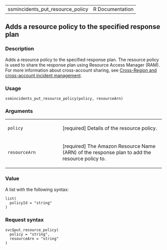 <table style="width: 100%;">
<tbody>
<tr class="odd">
<td>ssmincidents_put_resource_policy</td>
<td style="text-align: right;">R Documentation</td>
</tr>
</tbody>
</table>

## Adds a resource policy to the specified response plan

### Description

Adds a resource policy to the specified response plan. The resource
policy is used to share the response plan using Resource Access Manager
(RAM). For more information about cross-account sharing, see
[Cross-Region and cross-account incident
management](https://docs.aws.amazon.com/incident-manager/latest/userguide/incident-manager-cross-account-cross-region.html).

### Usage

    ssmincidents_put_resource_policy(policy, resourceArn)

### Arguments

<table>
<colgroup>
<col style="width: 35%" />
<col style="width: 65%" />
</colgroup>
<tbody>
<tr class="odd">
<td><code
id="ssmincidents_put_resource_policy_:_policy">policy</code></td>
<td><p>[required] Details of the resource policy.</p></td>
</tr>
<tr class="even">
<td><code
id="ssmincidents_put_resource_policy_:_resourceArn">resourceArn</code></td>
<td><p>[required] The Amazon Resource Name (ARN) of the response plan to
add the resource policy to.</p></td>
</tr>
</tbody>
</table>

### Value

A list with the following syntax:

    list(
      policyId = "string"
    )

### Request syntax

    svc$put_resource_policy(
      policy = "string",
      resourceArn = "string"
    )

